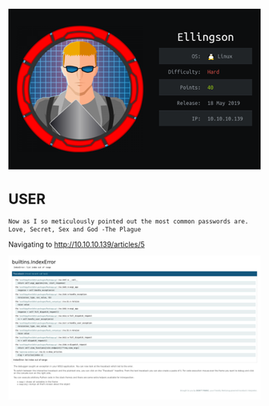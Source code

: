 ![](./logo.png)

# USER

```
Now as I so meticulously pointed out the most common passwords are. Love, Secret, Sex and God -The Plague 
```

Navigating to http://10.10.10.139/articles/5

![](./_images/exception.png)